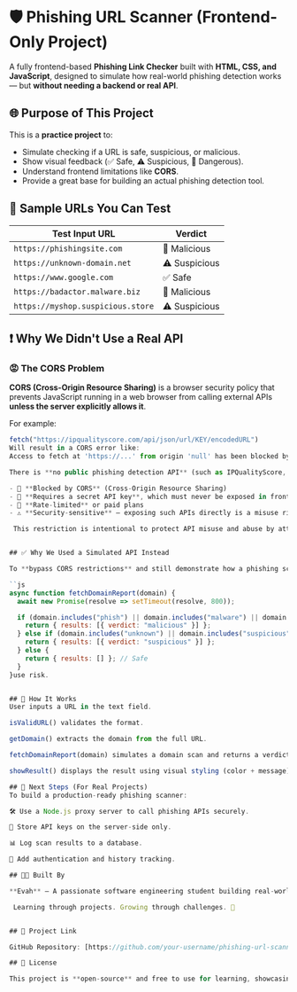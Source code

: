 # 🛡️ Phishing URL Scanner (Frontend-Only Project)

A fully frontend-based **Phishing Link Checker** built with **HTML, CSS, and JavaScript**, designed to simulate how real-world phishing detection works — but **without needing a backend or real API**.


## 🌐 Purpose of This Project

This is a **practice project** to:
- Simulate checking if a URL is safe, suspicious, or malicious.
- Show visual feedback (✅ Safe, ⚠️ Suspicious, 🚨 Dangerous).
- Understand frontend limitations like **CORS**.
- Provide a great base for building an actual phishing detection tool.

## 🧪 Sample URLs You Can Test

| Test Input URL                      | Verdict        |
|------------------------------------|----------------|
| `https://phishingsite.com`         | 🚨 Malicious   |
| `https://unknown-domain.net`       | ⚠️ Suspicious  |
| `https://www.google.com`           | ✅ Safe        |
| `https://badactor.malware.biz`     | 🚨 Malicious   |
| `https://myshop.suspicious.store`  | ⚠️ Suspicious  |


## ❗ Why We Didn't Use a Real API

### 😡 The CORS Problem

**CORS (Cross-Origin Resource Sharing)** is a browser security policy that prevents JavaScript running in a web browser from calling external APIs **unless the server explicitly allows it**.

For example:

```js
fetch("https://ipqualityscore.com/api/json/url/KEY/encodedURL")
Will result in a CORS error like:
Access to fetch at 'https://...' from origin 'null' has been blocked by CORS policy

There is **no public phishing detection API** (such as IPQualityScore, Google Safe Browsing, VirusTotal, etc.) that can be used **directly from a browser** due to these limitations:

- 🚫 **Blocked by CORS** (Cross-Origin Resource Sharing)
- 🔐 **Requires a secret API key**, which must never be exposed in frontend code
- 🛑 **Rate-limited** or paid plans
- ⚠️ **Security-sensitive** – exposing such APIs directly is a misuse risk

 This restriction is intentional to protect API misuse and abuse by attackers.


## ✅ Why We Used a Simulated API Instead

To **bypass CORS restrictions** and still demonstrate how a phishing scanner works, we used a **fake API simulation function** like this:

``js
async function fetchDomainReport(domain) {
  await new Promise(resolve => setTimeout(resolve, 800));

  if (domain.includes("phish") || domain.includes("malware") || domain.includes("bad")) {
    return { results: [{ verdict: "malicious" }] };
  } else if (domain.includes("unknown") || domain.includes("suspicious")) {
    return { results: [{ verdict: "suspicious" }] };
  } else {
    return { results: [] }; // Safe
  }
}use risk.


## 🧠 How It Works
User inputs a URL in the text field.

isValidURL() validates the format.

getDomain() extracts the domain from the full URL.

fetchDomainReport(domain) simulates a domain scan and returns a verdict.

showResult() displays the result using visual styling (color + message).

## 🧱 Next Steps (For Real Projects)
To build a production-ready phishing scanner:

🛠️ Use a Node.js proxy server to call phishing APIs securely.

🔐 Store API keys on the server-side only.

📊 Log scan results to a database.

👥 Add authentication and history tracking.

## 👩‍💻 Built By

**Evah** – A passionate software engineering student building real-world tools while mastering frontend and backend development.

 Learning through projects. Growing through challenges. 🌱


## 🔗 Project Link

GitHub Repository: [https://github.com/your-username/phishing-url-scanner](https://github.com/your-username/phishing-url-scanner)

## 📖 License

This project is **open-source** and free to use for learning, showcasing, or extension.
